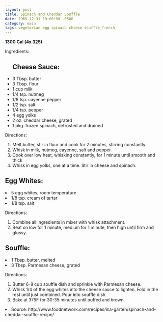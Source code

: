 ```yaml
---
layout: post
title: Spinach and Cheddar Souffle
date: 1969-12-31 19:00:00 -0500
category: main
tags: vegetarian egg spinach cheese souffle french
---
```

<b>1300 Cal (4x 325)</b>
<p>Ingredients:</p><ul>
<h2>Cheese Sauce:</h2>
<li>3 Tbsp.	butter</li>
<li>3 Tbsp.	flour</li>
<li>1 cup	milk</li>
<li>1/4 tsp.	nutmeg</li>
<li>1/8 tsp.	cayenne pepper</li>
<li>1/2 tsp.	salt</li>
<li>1/4 tsp.	pepper</li>
<li>4	egg yolks</li>
<li>2 oz.	cheddar cheese, grated</li>
<li>1 pkg.	frozen spinach, defrosted and drained</li>
</ul>
<p>Directions:</p>
<ol>
<li>Melt butter, stir in flour and cook for 2 minutes, stirring constantly.</li>
<li>Whisk in milk, nutmeg, cayenne, salt and pepper.</li>
<li>Cook over low heat, whisking constantly, for 1 minute until smooth and thick.</li>
<li>Whisk in egg yolks, one at a time.  Stir in cheese and spinach.</li>
</ol>
<h2>Egg Whites:</h2>
<li>5	egg whites, room temperature</li>
<li>1/8 tsp.	cream of tartar</li>
<li>1/8 tsp.	salt</li>
</ul>
<p>Directions:</p>
<ol>
<li>Combine all ingredients in mixer with whisk attachment.</li>
<li>Beat on low for 1 minute, medium for 1 minute, then high until firm and glossy.</li>
</ol>
<h2>Souffle:</h2>
<li>1 Tbsp.	butter, melted</li>
<li>3 Tbsp.	Parmesan cheese, grated</li>
</ul>
<p>Directions:</p>
<ol>
<li>Butter 6-8 cup souffle dish and sprinkle with Parmesan cheese.</li>
<li>Whisk 1/4 of the egg whites into the cheese sauce to lighten.  Fold in the rest until just combined.  Pour into souffle dish.</li>
<li>Bake at 375F for 30-35 minutes until puffed and brown.</li>
</ol>
<li>Source: http://www.foodnetwork.com/recipes/ina-garten/spinach-and-cheddar-souffle-recipe/ </li>
